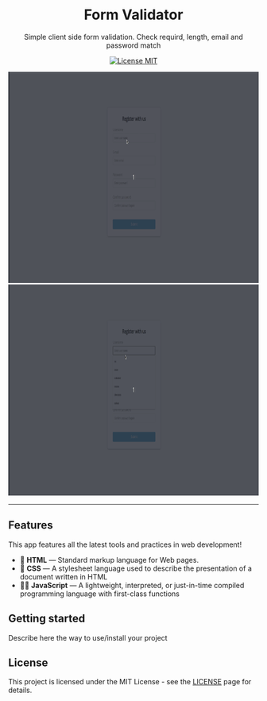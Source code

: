
<h1 align="center">
<br>
Form Validator
</h1>

<p align="center">Simple client side form validation. Check requird, length, email and password match</p>

<p align="center">
  <a href="https://opensource.org/licenses/MIT">
    <img src="https://img.shields.io/badge/License-MIT-blue.svg" alt="License MIT">
  </a>
</p>

[//]: # (Add your gifs/images here:)
<div>
  <img src="preview1.gif" alt="demo" height="425">
  <img src="preview2.gif" alt="demo" height="425">
</div>

<hr />

## Features
[//]: # (Add the features of your project here:)
This app features all the latest tools and practices in web development!

- 🌳 **HTML** — Standard markup language for Web pages.
- 🎨 **CSS** —  A stylesheet language used to describe the presentation of a document written in HTML
- 👨‍💻 **JavaScript** — A lightweight, interpreted, or just-in-time compiled programming language with first-class functions 

## Getting started

Describe here the way to use/install your project


## License

This project is licensed under the MIT License - see the [LICENSE](https://opensource.org/licenses/MIT) page for details.
